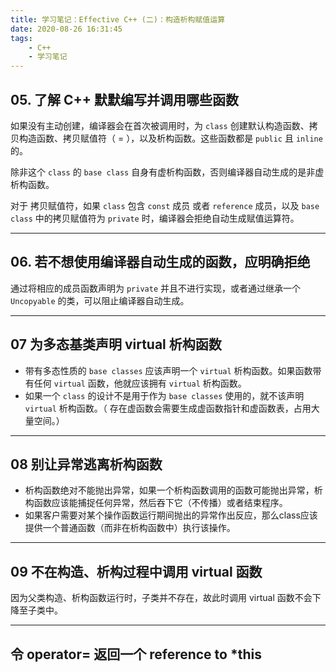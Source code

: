 ```yaml
---
title: 学习笔记：Effective C++ (二)：构造析构赋值运算
date: 2020-08-26 16:31:45
tags:
    - C++
    - 学习笔记
---
```


## 05. 了解 C++ 默默编写并调用哪些函数

如果没有主动创建，编译器会在首次被调用时，为 `class` 创建默认构造函数、拷贝构造函数、拷贝赋值符（ = ），以及析构函数。这些函数都是 `public` 且 `inline` 的。

除非这个 `class` 的 `base class` 自身有虚析构函数，否则编译器自动生成的是非虚析构函数。

对于 拷贝赋值符，如果 `class` 包含 `const` 成员 或者 `reference` 成员，以及 `base class` 中的拷贝赋值符为 `private` 时，编译器会拒绝自动生成赋值运算符。

---

## 06. 若不想使用编译器自动生成的函数，应明确拒绝

通过将相应的成员函数声明为 `private` 并且不进行实现，或者通过继承一个 `Uncopyable` 的类，可以阻止编译器自动生成。

---

## 07 为多态基类声明 virtual 析构函数

- 带有多态性质的 `base classes` 应该声明一个 `virtual` 析构函数。如果函数带有任何 `virtual` 函数，他就应该拥有 `virtual` 析构函数。
- 如果一个 `class` 的设计不是用于作为 `base classes` 使用的，就不该声明 `virtual` 析构函数。（ 存在虚函数会需要生成虚函数指针和虚函数表，占用大量空间。）

---

## 08 别让异常逃离析构函数

- 析构函数绝对不能抛出异常，如果一个析构函数调用的函数可能抛出异常，析构函数应该能捕捉任何异常，然后吞下它（不传播）或者结束程序。
- 如果客户需要对某个操作函数运行期间抛出的异常作出反应，那么class应该提供一个普通函数（而非在析构函数中）执行该操作。

---

## 09 不在构造、析构过程中调用 virtual 函数

因为父类构造、析构函数运行时，子类并不存在，故此时调用 virtual 函数不会下降至子类中。

---

## 令 operator= 返回一个 reference to *this

